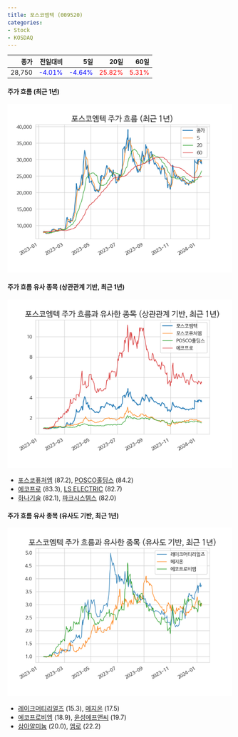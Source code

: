 ```yaml
---
title: 포스코엠텍 (009520)
categories:
- Stock
- KOSDAQ
---
```


|종가|전일대비|5일|20일|60일|
|---:|-------:|--:|---:|---:|
|28,750|<span style="color: blue">-4.01%</span>|<span style="color: blue">-4.64%</span>|<span style="color: red">25.82%</span>|<span style="color: red">5.31%</span>|

<!-- more -->

#### 주가 흐름 (최근 1년)
![009520](/assets/images/stock/009520.png)


#### 주가 흐름 유사 종목 (상관관계 기반, 최근 1년)
![009520](/assets/images/stock/009520_corr.png)
- [포스코퓨처엠](/003670/) (87.2), [POSCO홀딩스](/005490/) (84.2)
- [에코프로](/086520/) (83.3), [LS ELECTRIC](/010120/) (82.7)
- [하나기술](/299030/) (82.1), [파크시스템스](/140860/) (82.0)


#### 주가 흐름 유사 종목 (유사도 기반, 최근 1년)
![009520](/assets/images/stock/009520_sim.png)
- [레이크머티리얼즈](/281740/) (15.3), [메지온](/140410/) (17.5)
- [에코프로비엠](/247540/) (18.9), [윤성에프앤씨](/372170/) (19.7)
- [삼아알미늄](/006110/) (20.0), [엠로](/058970/) (22.2)